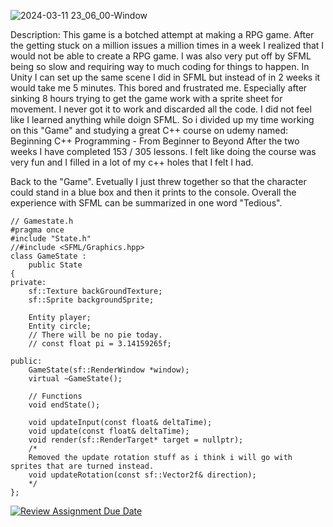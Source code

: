 
![2024-03-11 23_06_00-Window](https://github.com/forsbergsskola-se/gp23-203-opengl-game-djssfmlgameteam/assets/89846079/d814b8e1-9753-4984-9d9b-5f46b66987b1)

Description:
This game is a botched attempt at making a RPG game.
After the getting stuck on a million issues a million times in a week I realized that I would not be able to create a RPG game.
I was also very put off by SFML being so slow and requiring way to much coding for things to happen.
In Unity I can set up the same scene I did in SFML but instead of in 2 weeks it would take me 5 minutes.
This bored and frustrated me.
Especially after sinking 8 hours trying to get the game work with a sprite sheet for movement.
I never got it to work and discarded all the code.
I did not feel like I learned anything while doign SFML.
So i divided up my time working on this "Game" and studying a great C++ course on udemy named: 
Beginning C++ Programming - From Beginner to Beyond
After the two weeks I have completed 153 / 305 lessons.
I felt like doing the course was very fun and I filled in a lot of my c++ holes that I felt I had.

Back to the "Game".
Evetually I just threw together so that the character could stand in a blue box and then it prints to the console.
Overall the experience with SFML can be summarized in one word "Tedious".

```
// Gamestate.h
#pragma once
#include "State.h"
//#include <SFML/Graphics.hpp>
class GameState :
    public State
{
private:
    sf::Texture backGroundTexture;
    sf::Sprite backgroundSprite;

    Entity player;
    Entity circle;
    // There will be no pie today.
    // const float pi = 3.14159265f;

public:
    GameState(sf::RenderWindow *window);
    virtual ~GameState();

    // Functions
    void endState();

    void updateInput(const float& deltaTime);
    void update(const float& deltaTime);
    void render(sf::RenderTarget* target = nullptr);
    /*
    Removed the update rotation stuff as i think i will go with sprites that are turned instead.
    void updateRotation(const sf::Vector2f& direction);
    */
};

``` 


[![Review Assignment Due Date](https://classroom.github.com/assets/deadline-readme-button-24ddc0f5d75046c5622901739e7c5dd533143b0c8e959d652212380cedb1ea36.svg)](https://classroom.github.com/a/UqIUAt8b)


